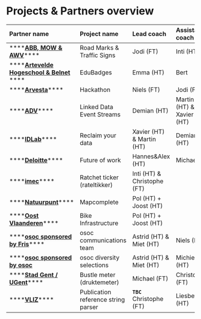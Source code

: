 # Projects & Partners overview

| Partner name | Project name | Lead coach | Assistant coach |
| :--- | :--- | :--- | :--- |
| \*\*\*\*[**ABB, MOW & AWV**](abb-mow-awv.md)\*\*\*\* | Road Marks & Traffic Signs | Jodi \(FT\) | Inti \(HT\) |
| \*\*\*\*[**Artevelde Hogeschool & Belnet**](artevelde.md) **** | EduBadges | Emma \(HT\) | Bert |
| \*\*\*\*[**Arvesta**](arvesta.md)\*\*\*\* | Hackathon | Niels \(FT\) | Jodi \(FT\) |
| \*\*\*\*[**ADV**](adv.md)\*\*\*\* | Linked Data Event Streams | Demian \(HT\) | Martin \(HT\) & Xavier \(HT\) |
| \*\*\*\*[**IDLab**](idlab.md)\*\*\*\* | Reclaim your data | Xavier \(HT\) & Martin \(HT\) | Demian \(HT\) |
| \*\*\*\*[**Deloitte**](deloitte.md)\*\*\*\* | Future of work | Hannes&Alex  \(HT\) | Michael |
| \*\*\*\*[**imec**](imec.md)\*\*\*\* | Ratchet ticker \(rateltikker\) | Inti \(HT\) & Christophe \(FT\) |  |
| \*\*\*\*[**Natuurpunt**](natuurpunt.md)\*\*\*\* | Mapcomplete | Pol \(HT\) + Joost \(HT\) |  |
| \*\*\*\*[**Oost Vlaanderen**](oost-vlaanderen.md)\*\*\*\* | Bike Infrastructure | Pol \(HT\) + Joost \(HT\) |  |
| \*\*\*\*[**osoc sponsored by Fris**](osoc-fris.md)\*\*\*\* | osoc communications team | Astrid \(HT\) & Miet \(HT\) | Niels \(FT\) |
| \*\*\*\*[**osoc sponsored by osoc**](osoc-selections.md) | osoc diversity selections | Astrid \(HT\) & Miet \(HT\) | Michiel \(HT\) |
| \*\*\*\*[**Stad Gent / UGent**](stad-gent-ugent.md)\*\*\*\* | Bustle meter \(druktemeter\) | Michael \(FT\) | Christophe \(FT\) |
| \*\*\*\*[**VLIZ**](vliz.md)\*\*\*\* | Publication reference string parser | **`TBC`** Christophe \(FT\) | Liesbeth \(HT\) |

